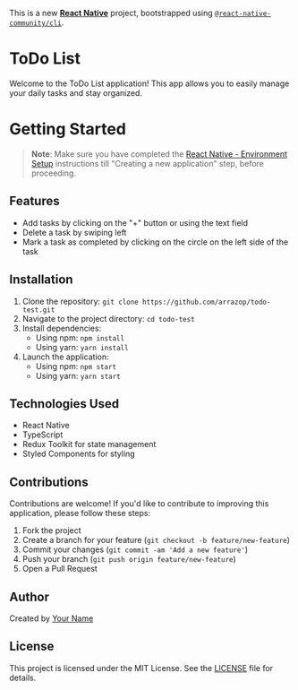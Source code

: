 This is a new [**React Native**](https://reactnative.dev) project, bootstrapped using [`@react-native-community/cli`](https://github.com/react-native-community/cli).

# ToDo List

Welcome to the ToDo List application! This app allows you to easily manage your daily tasks and stay organized.

# Getting Started

> **Note**: Make sure you have completed the [React Native - Environment Setup](https://reactnative.dev/docs/environment-setup) instructions till "Creating a new application" step, before proceeding.

## Features

- Add tasks by clicking on the "+" button or using the text field
- Delete a task by swiping left
- Mark a task as completed by clicking on the circle on the left side of the task

## Installation

1. Clone the repository: `git clone https://github.com/arrazop/todo-test.git`
2. Navigate to the project directory: `cd todo-test`
3. Install dependencies:
   - Using npm: `npm install`
   - Using yarn: `yarn install`
4. Launch the application:
   - Using npm: `npm start`
   - Using yarn: `yarn start`

## Technologies Used

- React Native
- TypeScript
- Redux Toolkit for state management
- Styled Components for styling

## Contributions

Contributions are welcome! If you'd like to contribute to improving this application, please follow these steps:

1. Fork the project
2. Create a branch for your feature (`git checkout -b feature/new-feature`)
3. Commit your changes (`git commit -am 'Add a new feature'`)
4. Push your branch (`git push origin feature/new-feature`)
5. Open a Pull Request

## Author

Created by [Your Name](https://github.com/your-username)

## License

This project is licensed under the MIT License. See the [LICENSE](LICENSE) file for details.
